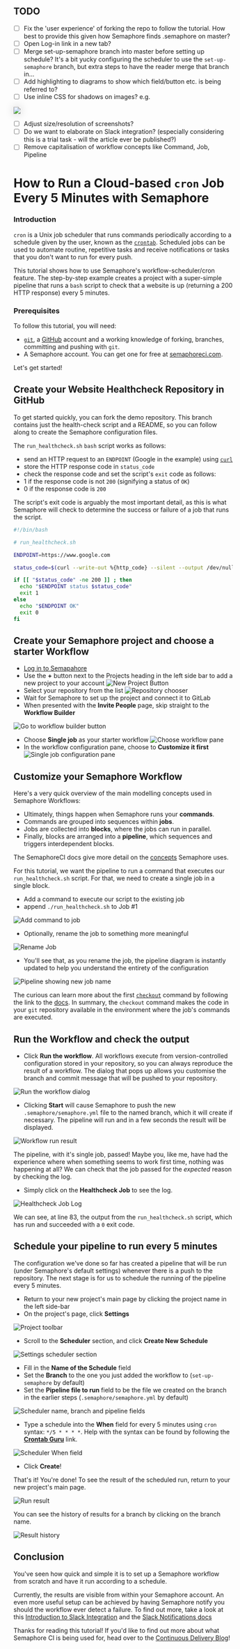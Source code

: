 ## TODO

- [ ] Fix the 'user experience' of forking the repo to follow the tutorial. How best to provide this given how Semaphore finds .semaphore on master?
- [ ] Open Log-in link in a new tab?
- [ ] Merge set-up-semaphore branch into master before setting up schedule?  It's a bit yucky configuring the scheduler to use the `set-up-semaphore` branch, but extra steps to have the reader merge that branch in...
- [ ] Add highlighting to diagrams to show which field/button etc. is being referred to?
- [ ] Use inline CSS for shadows on images? e.g.

<img src="img/scheduler_section_before.png" style="box-shadow: 0px 0px 20px #CCCCCC"/>

- [ ] Adjust size/resolution of screenshots?
- [ ] Do we want to elaborate on Slack integration? (especially considering this is a trial task - will the article ever be published?)
- [ ] Remove capitalisation of workflow concepts like Command, Job, Pipeline

# How to Run a Cloud-based `cron` Job Every 5 Minutes with Semaphore

### Introduction

`cron` is a Unix job scheduler that runs commands periodically according to a schedule given by the user, known as the [`crontab`](https://man7.org/linux/man-pages/man5/crontab.5.html).  Scheduled jobs can be used to automate routine, repetitive tasks and receive notifications or tasks that you don't want to run for every push.

This tutorial shows how to use Semaphore's workflow-scheduler/cron feature. The step-by-step example creates a project with a super-simple pipeline that runs a `bash` script to check that a website is up (returning a 200 HTTP response) every 5 minutes.

### Prerequisites

To follow this tutorial, you will need:

* [`git`](https://git-scm.com/), a [GitHub](https://github.com/) account and a working knowledge of forking, branches, committing and pushing with `git`.
* A Semaphore account. You can get one for free at [semaphoreci.com](https://semaphoreci.com/).

Let's get started!

## Create your Website Healthcheck Repository in GitHub

To get started quickly, you can fork the demo repository.  This branch contains just the health-check script and a README, so you can follow along to create the Semaphore configuration files.

The `run_healthcheck.sh` `bash` script works as follows:

* send an HTTP request to an `ENDPOINT` (Google in the example) using [`curl`](https://man7.org/linux/man-pages/man1/curl.1.html)
* store the HTTP response code in `status_code`
* check the response code and set the script's `exit` code as follows:
 * 1 if the response code is not `200` (signifying a status of `OK`)
 * 0 if the response code is `200`

The script's exit code is arguably the most important detail, as this is what Semaphore will check to determine the success or failure of a job that runs the script.

``` bash
#!/bin/bash

# run_healthcheck.sh

ENDPOINT=https://www.google.com

status_code=$(curl --write-out %{http_code} --silent --output /dev/null $ENDPOINT)

if [[ "$status_code" -ne 200 ]] ; then
  echo "$ENDPOINT status $status_code"
  exit 1
else
  echo "$ENDPOINT OK"
  exit 0
fi

```

## Create your Semaphore project and choose a starter Workflow

* [Log in to Semapahore](https://id.semaphoreci.com/login)
* Use the **+** button next to the Projects heading in the left side bar to add a new project to your account
![New Project Button](img/add_project_button.png)
* Select your repository from the list
![Repository chooser](img/choose_repo.png)
* Wait for Semaphore to set up the project and connect it to GitLab
* When presented with the **Invite People** page, skip straight to the **Workflow Builder**

![Go to workflow builder button](img/go_to_workflow_builder.png)

* Choose **Single job** as your starter workflow
![Choose workflow pane](img/choose_workflow.png)
* In the workflow configuration pane, choose to **Customize it first**
![Single job configuration pane](img/customise_single_job_workflow.png)

## Customize your Semaphore Workflow

Here's a very quick overview of the main modelling concepts used in Semaphore Workflows:

* Ultimately, things happen when Semaphore runs your **commands**.
* Commands are grouped into sequences within **jobs**.
* Jobs are collected into **blocks**, where the jobs can run in parallel.
* Finally, blocks are arranged into a **pipeline**, which sequences and triggers interdependent blocks.

The SemaphoreCI docs give more detail on the [concepts](https://docs.semaphoreci.com/guided-tour/concepts/) Semaphore uses.

For this tutorial, we want the pipeline to run a command that executes our `run_healthcheck.sh` script.  For that, we need to create a single job in a single block.

* Add a command to execute our script to the existing job
 * append `./run_healthcheck.sh` to Job #1

 ![Add command to job](img/add_command_to_job.png)

 * Optionally, rename the job to something more meaningful

 ![Rename Job](img/rename_job.png)

 * You'll see that, as you rename the job, the pipeline diagram is instantly updated to help you understand the entirety of the configuration

 ![Pipeline showing new job name](img/pipeline_shows_job_name.png)

The curious can learn more about the first [`checkout`](https://docs.semaphoreci.com/reference/toolbox-reference/#checkout) command by following the link to the [docs](https://docs.semaphoreci.com/reference/toolbox-reference/#checkout).  In summary, the `checkout` command makes the code in your `git` repository available in the environment where the job's commands are executed.

## Run the Workflow and check the output

* Click **Run the workflow**.  All workflows execute from version-controlled configuration stored in your repository, so you can always reproduce the result of a workflow.  The dialog that pops up allows you customise the branch and commit message that will be pushed to your repository.

![Run the workflow dialog](img/run_the_workflow.png)

* Clicking **Start** will cause Semaphore to push the new `.semaphore/semaphore.yml` file to the named branch, which it will create if necessary.  The pipeline will run and in a few seconds the result will be displayed.

![Workflow run result](img/workflow_run_result.png)

The pipeline, with it's single job, passed!  Maybe you, like me, have had the experience where when something seems to work first time, nothing was happening at all? We can check that the job passed for the *expected* reason by checking the log.

* Simply click on the **Healthcheck Job** to see the log.

![Healthcheck Job Log](img/healthcheck_job_log.png)

We can see, at line 83, the output from the `run_healthcheck.sh` script, which has run and succeeded with a `0` exit code.

## Schedule your pipeline to run every 5 minutes

The configuration we've done so far has created a pipeline that will be run (under Semaphore's default settings) whenever there is a push to the repository.  The next stage is for us to schedule the running of the pipeline every 5 minutes.

* Return to your new project's main page by clicking the project name in the left side-bar
* On the project's page, click **Settings**

![Project toolbar](img/project_buttons.png)

* Scroll to the **Scheduler** section, and click **Create New Schedule**

![Settings scheduler section](img/scheduler_section_before.png)

* Fill in the **Name of the Schedule** field
* Set the **Branch** to the one you just added the workflow to (`set-up-semaphore` by default)
* Set the **Pipeline file to run** field to be the file we created on the branch in the earlier steps (`.semaphore/semaphore.yml` by default)

![Scheduler name, branch and pipeline fields](img/scheduler_fields1.png)

* Type a schedule into the **When** field for every 5 minutes using `cron` syntax: `*/5 * * * *`. Help with the syntax can be found by following the [**Crontab Guru**](https://crontab.guru/) link.

![Scheduler When field](img/scheduler_when_field.png)

* Click **Create**!

That's it!  You're done! To see the result of the scheduled run, return to your new project's main page.

![Run result](img/run_result.png)

You can see the history of results for a branch by clicking on the branch name.

![Result history](img/result_history.png)

## Conclusion

You've seen how quick and simple it is to set up a Semaphore workflow from scratch and have it run according to a schedule.

Currently, the results are visible from within your Semaphore account.  An even more useful setup can be achieved by having Semaphore notify you should the workflow ever detect a failure.  To find out more, take a look at this [Introduction to Slack Integration](https://semaphoreci.com/blog/2014/03/06/slack-integration.html) and the [Slack Notifications docs](https://docs.semaphoreci.com/essentials/slack-notifications/)

Thanks for reading this tutorial!  If you'd like to find out more about what Semaphore CI is being used for, head over to the [Continuous Delivery Blog](https://semaphoreci.com/blog)!
